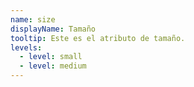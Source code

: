 ```yaml
---
name: size
displayName: Tamaño
tooltip: Este es el atributo de tamaño.
levels:
  - level: small
  - level: medium
---
```


